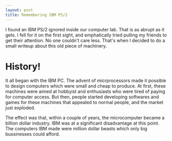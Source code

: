 ```yaml
---
layout: post
title: Remembering IBM PS/2
---
```


I found an IBM PS/2 ignored inside our computer lab. That is as abrupt as it
gets. I fell for it on the first sight, and emphatically tried pulling my
friends to get their attention. No one couldn't care less. That's when I
decided to do a small writeup about this old piece of machinery.

# History!
It all began with the IBM PC. The advent of micrprocessors made it possible to design computers which were small and cheap to produce. At first, these machines were aimed at hobbyist and enthusiasts who were tired of paying for computer access. But then, people started developing softwares and games for these machines that appealed to normal people, and the market just exploded.

The effect was that, within a couple of years, the microcomputer became a billion dollar industry. IBM was at a significant disadvantage at this point. The computers IBM made were million dollar beasts which only big bussinesses could afford.
